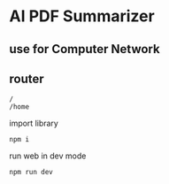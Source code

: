 # AI PDF Summarizer

## use for Computer Network

## router

```
/
/home
```

import library

```
npm i
```

run web in dev mode

```
npm run dev
```
